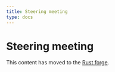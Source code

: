 ```yaml
---
title: Steering meeting
type: docs
---
```

# Steering meeting

This content has moved to the [Rust forge](https://forge.rust-lang.org/).
